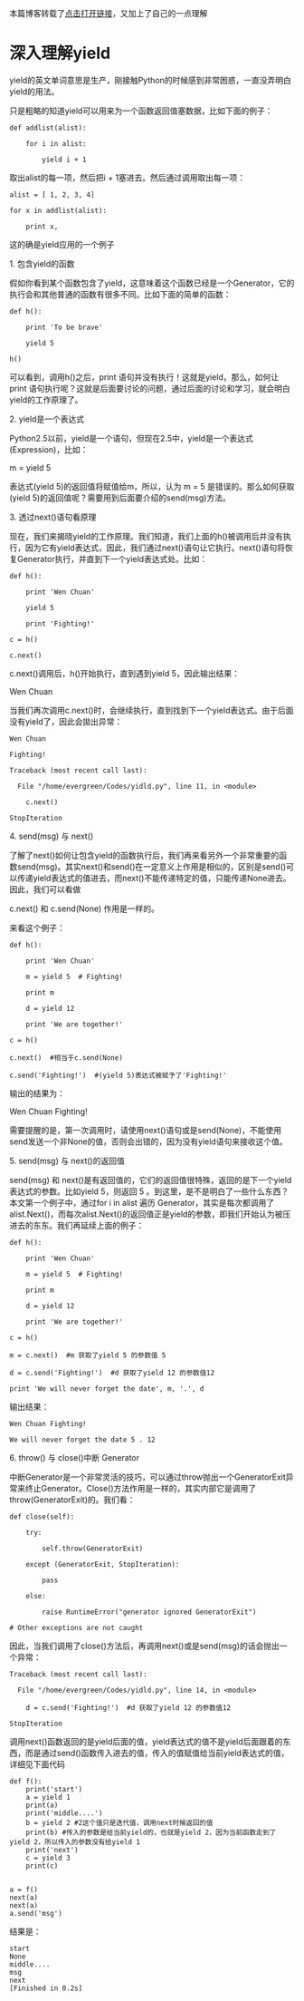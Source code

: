 本篇博客转载了[点击打开链接](http://www.pythontab.com/html/2015/pythonhexinbiancheng_0415/946.html)，又加上了自己的一点理解

#  深入理解yield


yield的英文单词意思是生产，刚接触Python的时候感到非常困惑，一直没弄明白yield的用法。

只是粗略的知道yield可以用来为一个函数返回值塞数据，比如下面的例子：

```
def addlist(alist):

    for i in alist:

        yield i + 1
```
  
取出alist的每一项，然后把i + 1塞进去。然后通过调用取出每一项：

```
alist = [ 1, 2, 3, 4]

for x in addlist(alist):

    print x,
```

这的确是yield应用的一个例子

1\. 包含yield的函数

假如你看到某个函数包含了yield，这意味着这个函数已经是一个Generator，它的执行会和其他普通的函数有很多不同。比如下面的简单的函数：

```
def h():

    print 'To be brave'

    yield 5

h()
```

可以看到，调用h()之后，print 语句并没有执行！这就是yield，那么，如何让print
语句执行呢？这就是后面要讨论的问题，通过后面的讨论和学习，就会明白yield的工作原理了。

2\. yield是一个表达式

Python2.5以前，yield是一个语句，但现在2.5中，yield是一个表达式(Expression)，比如：

m = yield 5

表达式(yield 5)的返回值将赋值给m，所以，认为 m = 5 是错误的。那么如何获取(yield
5)的返回值呢？需要用到后面要介绍的send(msg)方法。

3\. 透过next()语句看原理

现在，我们来揭晓yield的工作原理。我们知道，我们上面的h()被调用后并没有执行，因为它有yield表达式，因此，我们通过next()语句让它执行。next()语句将恢复Generator执行，并直到下一个yield表达式处。比如：

```
def h():

    print 'Wen Chuan'

    yield 5

    print 'Fighting!'

c = h()

c.next()
```

c.next()调用后，h()开始执行，直到遇到yield 5，因此输出结果：

Wen Chuan

当我们再次调用c.next()时，会继续执行，直到找到下一个yield表达式。由于后面没有yield了，因此会拋出异常：

```
Wen Chuan

Fighting!

Traceback (most recent call last):

  File "/home/evergreen/Codes/yidld.py", line 11, in <module>

    c.next()

StopIteration
```

4\. send(msg) 与 next()

了解了next()如何让包含yield的函数执行后，我们再来看另外一个非常重要的函数send(msg)。其实next()和send()在一定意义上作用是相似的，区别是send()可以传递yield表达式的值进去，而next()不能传递特定的值，只能传递None进去。因此，我们可以看做

c.next() 和 c.send(None) 作用是一样的。

来看这个例子：

```
def h():

    print 'Wen Chuan'

    m = yield 5  # Fighting!

    print m

    d = yield 12

    print 'We are together!'

c = h()

c.next()  #相当于c.send(None)

c.send('Fighting!')  #(yield 5)表达式被赋予了'Fighting!'
```

输出的结果为：

Wen Chuan Fighting!

需要提醒的是，第一次调用时，请使用next()语句或是send(None)，不能使用send发送一个非None的值，否则会出错的，因为没有yield语句来接收这个值。

5\. send(msg) 与 next()的返回值

send(msg) 和 next()是有返回值的，它们的返回值很特殊，返回的是下一个yield表达式的参数。比如yield 5，则返回 5
。到这里，是不是明白了一些什么东西？本文第一个例子中，通过for i in alist 遍历
Generator，其实是每次都调用了alist.Next()，而每次alist.Next()的返回值正是yield的参数，即我们开始认为被压进去的东东。我们再延续上面的例子：

```
def h():

    print 'Wen Chuan'

    m = yield 5  # Fighting!

    print m

    d = yield 12

    print 'We are together!'

c = h()

m = c.next()  #m 获取了yield 5 的参数值 5

d = c.send('Fighting!')  #d 获取了yield 12 的参数值12

print 'We will never forget the date', m, '.', d
```

输出结果：

```
Wen Chuan Fighting!

We will never forget the date 5 . 12
```

6\. throw() 与 close()中断 Generator

中断Generator是一个非常灵活的技巧，可以通过throw抛出一个GeneratorExit异常来终止Generator。Close()方法作用是一样的，其实内部它是调用了throw(GeneratorExit)的。我们看：

```
def close(self):

    try:

        self.throw(GeneratorExit)

    except (GeneratorExit, StopIteration):

        pass

    else:

        raise RuntimeError("generator ignored GeneratorExit")

# Other exceptions are not caught  
```

因此，当我们调用了close()方法后，再调用next()或是send(msg)的话会抛出一个异常：

```
Traceback (most recent call last):

  File "/home/evergreen/Codes/yidld.py", line 14, in <module>

    d = c.send('Fighting!')  #d 获取了yield 12 的参数值12

StopIteration
```

调用next()函数返回的是yield后面的值，yield表达式的值不是yield后面跟着的东西，而是通过send()函数传入进去的值，传入的值赋值给当前yield表达式的值，详细见下面代码

```
def f():
    print('start')
    a = yield 1
    print(a)
    print('middle....')
    b = yield 2 #2这个值只是迭代值，调用next时候返回的值
    print(b) #传入的参数是给当前yield的，也就是yield 2，因为当前函数走到了yield 2，所以传入的参数没有给yield 1
    print('next')
    c = yield 3
    print(c)


a = f()
next(a)
next(a)
a.send('msg')
```

结果是：

```
start
None
middle....
msg
next
[Finished in 0.2s]
```
